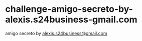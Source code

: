 # challenge-amigo-secreto-by-alexis.s24business-gmail.com
amigo secreto by alexis.s24business@gmail.com
